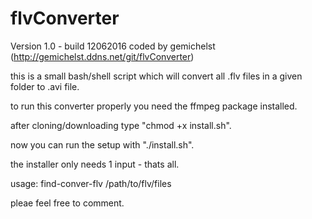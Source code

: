 # flvConverter
Version 1.0 - build 12062016
coded by gemichelst (http://gemichelst.ddns.net/git/flvConverter)

this is a small bash/shell script which will convert
all .flv files in a given folder to .avi file.

to run this converter properly you need the ffmpeg package installed.

after cloning/downloading type "chmod +x install.sh".

now you can run the setup with "./install.sh".

the installer only needs 1 input - thats all.

usage: find-conver-flv /path/to/flv/files


pleae feel free to comment.
